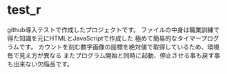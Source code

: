 # test_r

github導入テストで作成したプロジェクトです。
ファイルの中身は職業訓練で得た知識を元にHTMLとJavaScriptで作成した
極めて簡易的なタイマープログラムです。
カウントを刻む数字画像の座標を絶対値で取得しているため、環境毎で見え方が異なる
またプログラム開始と同時に起動、停止させる事も戻す事も出来ない欠陥品です。
